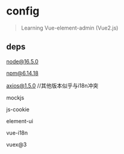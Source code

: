 # config

> Learning Vue-element-admin (Vue2.js)

## deps
node@16.5.0

npm@6.14.18

axios@1.5.0 //其他版本似乎与i18n冲突

mockjs

js-cookie

element-ui

vue-i18n

vuex@3
